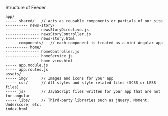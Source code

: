 Structure of Feeder

    app/
    ----- shared/   // acts as reusable components or partials of our site
    ---------- news-story/
    --------------- newsStoryDirective.js
    --------------- newsStoryController.js
    --------------- news-story.html
    ----- components/   // each component is treated as a mini Angular app
    ---------- home/
    --------------- homeController.js
    --------------- homeService.js
    --------------- home-view.html
    ----- app.module.js
    ----- app.routes.js
    assets/
    ----- img/      // Images and icons for your app
    ----- css/      // All styles and style related files (SCSS or LESS files)
    ----- js/       // JavaScript files written for your app that are not for angular
    ----- libs/     // Third-party libraries such as jQuery, Moment, Underscore, etc.
    index.html
